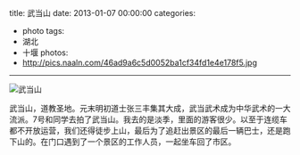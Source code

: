 title: 武当山
date: 2013-01-07 00:00:00
categories:
- photo
tags:
- 湖北
- 十堰
photos:
- http://pics.naaln.com/46ad9a6c5d0052ba1cf34fd1e4e178f5.jpg
---

![武当山](http://pics.naaln.com/841a573c1f38b56810c72dd461bdeacd.jpg)

武当山，道教圣地。元末明初道士张三丰集其大成，武当武术成为中华武术的一大流派。7号和同学去拍了武当山。我去的是淡季，里面的游客很少。以至于连缆车都不开放运营，我们还得徒步上山，最后为了追赶出景区的最后一辆巴士，还是跑下山的。在门口遇到了一个景区的工作人员，一起坐车回了市区。